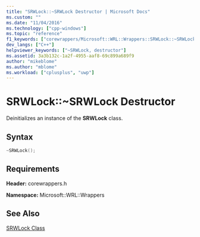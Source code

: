 ```yaml
---
title: "SRWLock::~SRWLock Destructor | Microsoft Docs"
ms.custom: ""
ms.date: "11/04/2016"
ms.technology: ["cpp-windows"]
ms.topic: "reference"
f1_keywords: ["corewrappers/Microsoft::WRL::Wrappers::SRWLock::~SRWLock"]
dev_langs: ["C++"]
helpviewer_keywords: ["~SRWLock, destructor"]
ms.assetid: 3a3b132c-1a2f-4955-aaf8-69c899a689f9
author: "mikeblome"
ms.author: "mblome"
ms.workload: ["cplusplus", "uwp"]
---
```

# SRWLock::~SRWLock Destructor
Deinitializes an instance of the **SRWLock** class.  
  
## Syntax  
  
```cpp  
~SRWLock();  
```  
  
## Requirements  
 **Header:** corewrappers.h  
  
 **Namespace:** Microsoft::WRL::Wrappers  
  
## See Also  
 [SRWLock Class](../windows/srwlock-class.md)